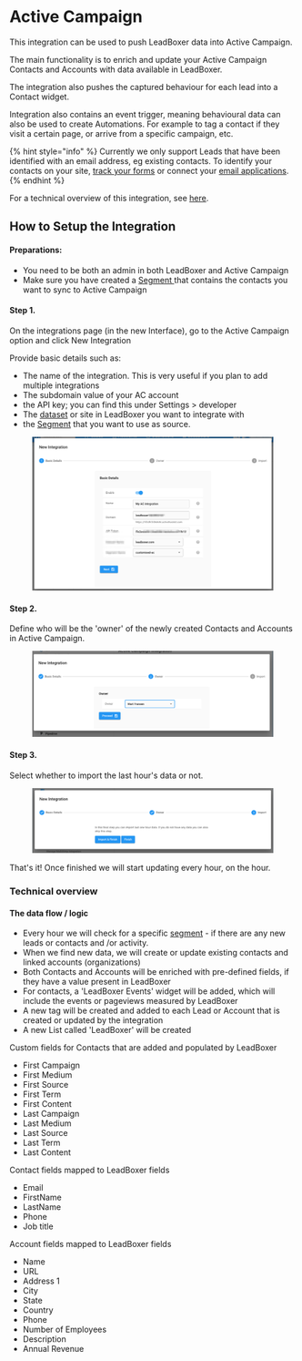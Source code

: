 # Active Campaign

This integration can be used to push LeadBoxer data into Active Campaign.

The main functionality is to enrich and update your Active Campaign Contacts and Accounts with data available in LeadBoxer.

The integration also pushes the captured behaviour for each lead into a Contact widget.

Integration also contains an event trigger, meaning behavioural data can also be used to create Automations. For example to tag a contact if they visit a certain page, or  arrive from a specific campaign, etc.



{% hint style="info" %}
Currently we only support Leads that have been identified with an email address, eg existing contacts. To identify your contacts on your site, [track your forms](../website/manual-form-tracking.md) or connect your [email applications](../email/).
{% endhint %}



For a technical overview of this integration, see [here](active-campaign.md#technical-overview).

## How to Setup the Integration

#### Preparations:&#x20;

* You need to be both an admin in both LeadBoxer and Active Campaign
* Make sure you have created a [Segment ](../../fundamentals/elements/segments.md)that contains the contacts you want to sync to Active Campaign

#### Step 1.

On the integrations page (in the new Interface), go to the Active Campaign option and click New Integration

Provide basic details such as:

* The name of the integration. This is very useful if you plan to add multiple integrations
* The subdomain value of your AC account
* the API key; you can find this under Settings > developer
* The [dataset](../../fundamentals/elements/datasets.md) or site in LeadBoxer you want to integrate with &#x20;
* the [Segment](../../fundamentals/elements/segments.md) that you want to use as source.

<figure><img src="../../.gitbook/assets/Notification_Center.png" alt=""><figcaption></figcaption></figure>

#### Step 2.

Define who will be the 'owner' of the newly created Contacts and Accounts in Active Campaign.

<figure><img src="../../.gitbook/assets/LeadBoxer_App (1) (4).png" alt=""><figcaption></figcaption></figure>

#### Step 3.

Select whether to import the last hour's data or not.

<figure><img src="../../.gitbook/assets/LeadBoxer_App (2) (2) (1).png" alt=""><figcaption></figcaption></figure>

That's it! Once finished we will start updating every hour, on the hour.

### Technical overview

#### The data flow / logic

* Every hour we will check for a specific [segment](../../fundamentals/elements/segments.md) - if there are any new leads or contacts and /or activity.
* When we find new data, we will create or update existing contacts and linked accounts (organizations)
* Both Contacts and Accounts will be enriched with pre-defined fields, if they have a value present in LeadBoxer
* For contacts, a 'LeadBoxer Events' widget will be added, which will include the events or pageviews measured by LeadBoxer
* A new tag will be created and added to each Lead or Account that is created or updated by the integration
* A new List called 'LeadBoxer' will be created&#x20;



Custom fields for Contacts that are added and populated by LeadBoxer

* First Campaign&#x20;
* First Medium&#x20;
* First Source&#x20;
* First Term&#x20;
* First Content&#x20;
* Last Campaign&#x20;
* Last Medium&#x20;
* Last Source&#x20;
* Last Term&#x20;
* Last Content&#x20;

Contact fields mapped to LeadBoxer fields

* Email
* FirstName
* LastName
* Phone
* Job title

Account fields mapped to LeadBoxer fields

* Name
* URL
* Address 1
* City
* State
* Country
* Phone
* Number of Employees
* Description
* Annual Revenue



